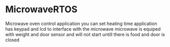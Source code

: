 # MicrowaveRTOS
 Microwave oven control application you can set heating time application has keypad and lcd to interface with the microwave microwave is equiped with weight and door sensor and will not start untill there is food and door is closed
